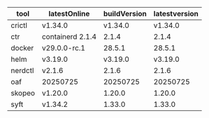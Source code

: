 | tool | latestOnline | buildVersion | latestversion |
|------|--------------|--------------|---------------|
| crictl | v1.34.0 | v1.34.0 | v1.34.0 |
| ctr | containerd 2.1.4 | 2.1.4 | 2.1.4 |
| docker | v29.0.0-rc.1 | 28.5.1 | 28.5.1 |
| helm | v3.19.0 | v3.19.0 | v3.19.0 |
| nerdctl | v2.1.6 | 2.1.6 | 2.1.6 |
| oaf | 20250725 | 20250725 | 20250725 |
| skopeo | v1.20.0 | 1.20.0 | 1.20.0 |
| syft | v1.34.2 | 1.33.0 | 1.33.0 |

